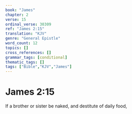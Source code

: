 ```yaml
---
book: "James"
chapter: 2
verse: 15
ordinal_verse: 30309
ref: "James 2:15"
translation: "KJV"
genre: "General Epistle"
word_count: 12
topics: []
cross_references: []
grammar_tags: [conditional]
thematic_tags: []
tags: ["Bible","KJV","James"]
---
```


# James 2:15

If a brother or sister be naked, and destitute of daily food,
